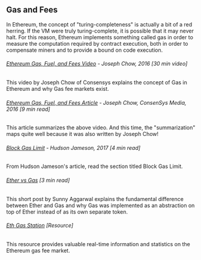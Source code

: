 ## Gas and Fees

In Ethereum, the concept of "turing-completeness" is actually a bit of a red herring.  If the VM were truly turing-complete, it is possible that it may never halt.  For this reason, Ethereum implements something called gas in order to measure the computation required by contract execution, both in order to compensate miners and to provide a bound on code execution.

###### [Ethereum Gas, Fuel, and Fees Video](https://www.youtube.com/watch?v=dd-ajiMl4HY) - Joseph Chow, 2016 \[30 min video\]

This video by Joseph Chow of Consensys explains the concept of Gas in Ethereum and why Gas fee markets exist.

###### [Ethereum Gas, Fuel, and Fees Article](https://media.consensys.net/ethereum-gas-fuel-and-fees-3333e17fe1dc) - Joseph Chow, ConsenSys Media, 2016 \[9 min read\]

This article summarizes the above video.  And this time, the "summarization" maps quite well because it was also written by Joseph Chow!

###### [Block Gas Limit](http://hudsonjameson.com/2017-06-27-accounts-transactions-gas-ethereum/#what-is-block-gas-limit) - Hudson Jameson, 2017 \[4 min read\]

From Hudson Jameson's article, read the section titled Block Gas Limit.

###### [Ether vs Gas](https://medium.com/sunnya97/understanding-ether-vs-gas-82ce2f1dc560) \[3 min read\]

This short post by Sunny Aggarwal explains the fundamental difference between Ether and Gas and why Gas was implemented as an abstraction on top of Ether instead of as its own separate token.

###### [Eth Gas Station](http://ethgasstation.info/) \[Resource\]

This resource provides valuable real-time information and statistics on the Ethereum gas fee market.

